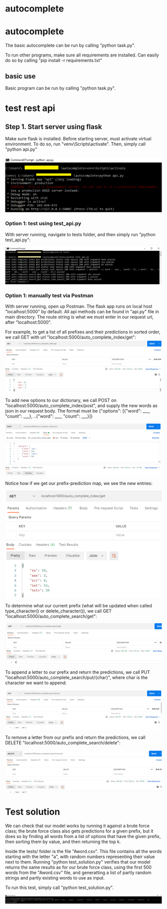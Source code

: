 # autocomplete


<h1>autocomplete</h1>
The basic autocomplete can be run by calling "python task.py".

To run other programs, make sure all requirements are installed. Can easily do so by calling
"pip install -r requirements.txt"

<h2>basic use</h2>
Basic program can be run by calling "python task.py".

<h1>test rest api</h1>
<h2>Step 1. Start server using flask </h2>
Make sure flask is installed. Before starting server, must activate virtual environment. To do so, run "venv\Scripts\activate". Then, simply call "python api.py"
<br><br>

<img src="https://github.com/aginton/autocomplete/blob/9bba1245ea274af516f3edef3f4c753c5d1c5bca/screenshots/start_flask.png">


<h3>Option 1: test using test_api.py</h3>
With server running, navigate to tests folder, and then simply run "python test_api.py":

![](screenshots/test_api.png)

<h3>Option 1: manually test via Postman</h3>
With server running, open up Postman. The flask app runs on local host "localhost:5000" by default. 
All api methods can be found in "api.py" file in main directory. The route string is what we must enter in our request url, after "localhost:5000". 

For example, to get a list of all prefixes and their predictions in sorted order, we call GET with url "localhost:5000/auto_complete_index/get":
![](screenshots/autocomplete_index_get.PNG)

To add new options to our dictionary, we call POST on "localhost:5000/auto_complete_index/post", and supply the new words as json in our request body. 
The format must be {"options": [{"word": ___, "count": ___}, ..{"word": ___, "count": ___}]}

![](screenshots/autocomplete_index_post.PNG)

Notice how if we get our prefix-prediction map, we see the new entries:

![](screenshots/autocomplete_index_get_updated.PNG)

To determine what our current prefix (what will be updated when called type_character() or delete_character()), we call GET "localhost:5000/auto_complete_search/get":

![](screenshots/autocomplete_search_get.PNG)

To append a letter to our prefix and return the predictions, we call PUT "localhost:5000/auto_complete_search/put/{char}", where char is the character we want to append:

![](screenshots/autocomplete_search_put.PNG)

To remove a letter from our prefix and return the predictions, we call DELETE "localhost:5000/auto_complete_search/delete":

![](screenshots/autocomplete_search_delete.PNG)


<h1>Test solution</h1>
We can check that our model works by running it against a brute force class; the brute force class also gets predictions for a given prefix, but it does so by finding all words from a list of options that have the given prefix, then sorting them by value, and then returning the top k.

Inside the tests/ folder is the file "Aword.csv". This file contains all the words starting with the letter "a", with random numbers representing their value next to them. 
Running "python test_solution.py" verifies that our model returns the same results as for our brute force class, using the first 500 words from the "Aword.csv" file, and generatting a list of partly random strings and partly existing words to use as input. 

To run this test, simply call "python test_solution.py". 

![](screenshots/test_solution.PNG)
